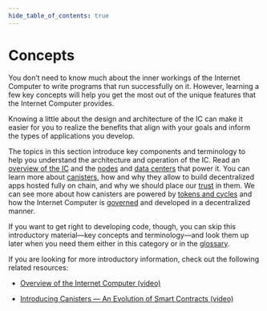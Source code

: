 ```yaml
--- 
hide_table_of_contents: true
---
```


# Concepts

You don’t need to know much about the inner workings of the Internet Computer to write programs that run successfully on it. However, learning a few key concepts will help you get the most out of the unique features that the Internet Computer provides.

Knowing a little about the design and architecture of the IC can make it easier for you to realize the benefits that align with your goals and inform the types of applications you develop.

The topics in this section introduce key components and terminology to help you understand the architecture and operation of the IC. Read an [overview of the IC](./what-is-IC.md) and the [nodes](./nodes-subnets.md) and [data centers](./data-centers.md) that power it. You can learn more about [canisters](./canisters-code.md), how and why they allow to build decentralized apps hosted fully on chain, and why we should place our [trust](./trust-in-canisters.md) in them. We can see more about how canisters are powered by [tokens and cycles](tokens-cycles.md) and how the Internet Computer is [governed](./governance.md) and developed in a decentralized manner. 

If you want to get right to developing code, though, you can skip this introductory material—key concepts and terminology—and look them up later when you need them either in this category or in the [glossary](./developer-docs/glossary.md).



If you are looking for more introductory information, check out the following related resources:

-   [Overview of the Internet Computer (video)](https://www.youtube.com/watch?v=XgsOKP224Zw)

-   [Introducing Canisters — An Evolution of Smart Contracts (video)](https://www.youtube.com/watch?v=LKpGuBOXxtQ)

<!-- -   [Frequently Asked Questions (video and short articles)](https://dfinity.org/faq/) -->
